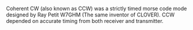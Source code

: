 Coherent CW (also known as CCW) was a strictly timed morse code mode designed by Ray Petit W7GHM (The same inventor of CLOVER). CCW depended on accurate timing from both receiver and transmitter.